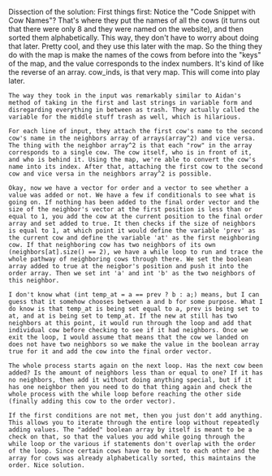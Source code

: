 Dissection of the solution:
    First things first: Notice the "Code Snippet with Cow Names"? That's where they put the names of all the cows (it turns out that there were only 8 and they were named on the website), and then sorted them alphabetically. This way, they don't have to worry about doing that later. Pretty cool, and they use this later with the map. So the thing they do with the map is make the names of the cows from before into the "keys" of the map, and the value corresponds to the index numbers. It's kind of like the reverse of an array. cow_inds, is that very map. This will come into play later.

    The way they took in the input was remarkably similar to Aidan's method of taking in the first and last strings in variable form and disregarding everything in between as trash. They actually called the variable for the middle stuff trash as well, which is hilarious.

    For each line of input, they attach the first cow's name to the second cow's name in the neighbors array of arrays(array^2) and vice versa. The thing with the neighbor array^2 is that each "row" in the array corresponds to a single cow. The cow itself, who is in front of it, and who is behind it. Using the map, we're able to convert the cow's name into its index. After that, attaching the first cow to the second cow and vice versa in the neighbors array^2 is possible.

    Okay, now we have a vector for order and a vector to see whether a value was added or not. We have a few if conditionals to see what is going on. If nothing has been added to the final order vector and the size of the neighbor's vector at the first position is less than or equal to 1, you add the cow at the current position to the final order array and set added to true. It then checks if the size of neighbors is equal to 1, at which point it would define the variable 'prev' as the current cow and define the variable 'at' as the first neighboring cow. If that neighboring cow has two neighbors of its own (neighbors[at].size() == 2), we have a while loop to run and trace the whole pathway of neighboring cows through there. We set the boolean array added to true at the neigbor's position and push it into the order array. Then we set int 'a' and int 'b' as the two neighbors of this neighbor.

    I don't know what (int temp_at = a == prev ? b : a;) means, but I can guess that it somehow chooses between a and b for some purpose. What I do know is that temp_at is being set equal to a, prev is being set to at, and at is being set to temp_at. If the new at still has two neighbors at this point, it would run through the loop and add that individual cow before checking to see if it had neighbors. Once we exit the loop, I would assume that means that the cow we landed on does not have two neighbors so we make the value in the boolean array true for it and add the cow into the final order vector.

    The whole process starts again on the next loop. Has the next cow been added? Is the amount of neighbors less than or equal to one? If it has no neighbors, then add it without doing anything special, but if it has one neighbor then you need to do that thing again and check the whole process with the while loop before reaching the other side (finally adding this cow to the order vector).
    
    If the first conditions are not met, then you just don't add anything. This allows you to iterate through the entire loop without repeatedly adding values. The "added" boolean array by itself is meant to be a check on that, so that the values you add while going through the while loop or the various if statements don't overlap with the order of the loop. Since certain cows have to be next to each other and the array for cows was already alphabetically sorted, this maintains the order. Nice solution.